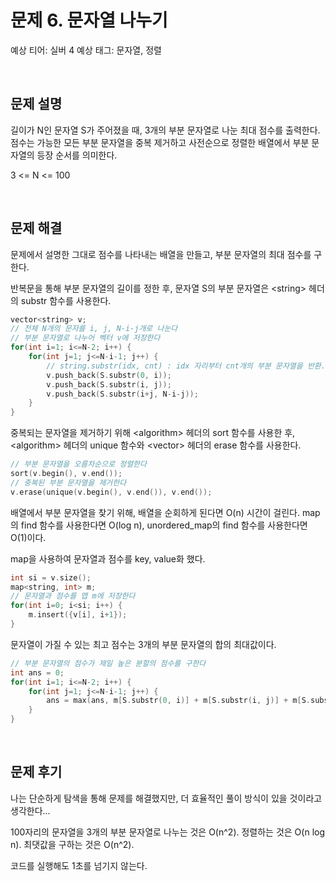 # 문제 6. 문자열 나누기

예상 티어: 실버 4
예상 태그: 문자열, 정렬

<br>

## 문제 설명
길이가 N인 문자열 S가 주어졌을 때, 3개의 부분 문자열로 나눈 최대 점수를 출력한다.
점수는 가능한 모든 부분 문자열을 중복 제거하고 사전순으로 정렬한 배열에서 부분 문자열의 등장 순서를 의미한다.

3 <= N <= 100

<br>

## 문제 해결

문제에서 설명한 그대로 점수를 나타내는 배열을 만들고,
부분 문자열의 최대 점수를 구한다.

반복문을 통해 부분 문자열의 길이를 정한 후,
문자열 S의 부분 문자열은 \<string> 헤더의 substr 함수를 사용한다.

```cpp
vector<string> v;
// 전체 N개의 문자를 i, j, N-i-j개로 나눈다
// 부분 문자열로 나누어 벡터 v에 저장한다
for(int i=1; i<=N-2; i++) {
	for(int j=1; j<=N-i-1; j++) {
		// string.substr(idx, cnt) : idx 자리부터 cnt개의 부분 문자열을 반환. (원본 영향 없음)
		v.push_back(S.substr(0, i));
		v.push_back(S.substr(i, j));
		v.push_back(S.substr(i+j, N-i-j));
	}
}
```

중복되는 문자열을 제거하기 위해
\<algorithm> 헤더의 sort 함수를 사용한 후,
\<algorithm> 헤더의 unique 함수와 \<vector> 헤더의 erase 함수를 사용한다.

```cpp
// 부분 문자열을 오름차순으로 정렬한다
sort(v.begin(), v.end());
// 중복된 부분 문자열을 제거한다
v.erase(unique(v.begin(), v.end()), v.end());
```

배열에서 부분 문자열을 찾기 위해,
배열을 순회하게 된다면 O(n) 시간이 걸린다.
map의 find 함수를 사용한다면 O(log n),
unordered_map의 find 함수를 사용한다면 O(1)이다. 

map을 사용하여 문자열과 점수를 key, value화 했다.

```cpp
int si = v.size();
map<string, int> m;
// 문자열과 점수를 맵 m에 저장한다
for(int i=0; i<si; i++) {
	m.insert({v[i], i+1});
}
```

문자열이 가질 수 있는 최고 점수는
3개의 부분 문자열의 합의 최대값이다.

```cpp
// 부분 문자열의 점수가 제일 높은 분할의 점수를 구한다
int ans = 0;
for(int i=1; i<=N-2; i++) {
	for(int j=1; j<=N-i-1; j++) {
		ans = max(ans, m[S.substr(0, i)] + m[S.substr(i, j)] + m[S.substr(i+j, N-i-j)]);
	}
}
```


<br>

## 문제 후기

나는 단순하게 탐색을 통해 문제를 해결했지만,
더 효율적인 풀이 방식이 있을 것이라고 생각한다...

100자리의 문자열을 3개의 부분 문자열로 나누는 것은 O(n^2).
정렬하는 것은 O(n log n).
최댓값을 구하는 것은 O(n^2).

코드를 실행해도 1초를 넘기지 않는다.


<br>
